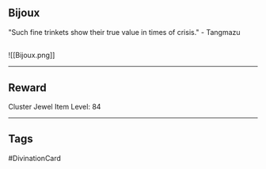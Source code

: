 ## Bijoux
"Such fine trinkets show their true value in times of crisis." - Tangmazu
## 
![[Bijoux.png]]

---
## Reward
Cluster Jewel
Item Level: 84

---
## Tags
#DivinationCard